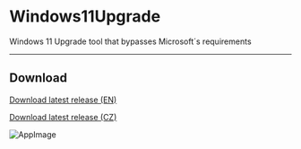 # Windows11Upgrade
Windows 11 Upgrade tool that bypasses Microsoft´s requirements

----

## Download
[Download latest release (EN)](https://github.com/coofcookie/Windows11Upgrade/releases/download/1.0.0/Windows11Upgrade_EN.zip)

[Download latest release (CZ)](https://github.com/coofcookie/Windows11Upgrade/releases/download/1.0.0/Windows11Upgrade_CZ.zip)

![AppImage](https://user-images.githubusercontent.com/43541350/136448519-ef997ac4-75d6-4fed-bbcb-49e272d760e6.png)
